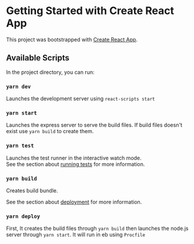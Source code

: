 # Getting Started with Create React App

This project was bootstrapped with [Create React App](https://github.com/facebook/create-react-app).

## Available Scripts

In the project directory, you can run:

### `yarn dev`

Launches the development server using `react-scripts start`

### `yarn start`

Launches the express server to serve the build files. If build files doesn't exist use `yarn build` to create them.

### `yarn test`

Launches the test runner in the interactive watch mode.\
See the section about [running tests](https://facebook.github.io/create-react-app/docs/running-tests) for more information.

### `yarn build`

Creates build bundle.

See the section about [deployment](https://facebook.github.io/create-react-app/docs/deployment) for more information.

### `yarn deploy`

First, It creates the build files through `yarn build` then launches the node.js server through
`yarn start`. It will run in eb using `Procfile`
